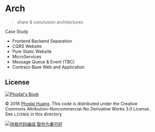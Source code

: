 # Arch

> share & conclusion architectures

Case Study

 - Frontend Backend Separation
 - CQRS Website
 - Pure Static Website
 - MicroServices
 - Message Queue & Event (TBC)
 - Contract-Base Web and Application
 
License
---

[![Phodal's Book](http://brand.phodal.com/shields/book-small.svg)](https://www.phodal.com/)

© 2016 [Phodal Huang](https://www.phodal.com). This code is distributed under the Creative Commons Attribution-Noncommercial-No Derivative Works 3.0  License. See `LICENSE` in this directory.

[![待我代码编成,娶你为妻可好](http://brand.phodal.com/slogan/slogan.svg)](http://www.xuntayizhan.com/person/ji-ke-ai-qing-zhi-er-shi-dai-wo-dai-ma-bian-cheng-qu-ni-wei-qi-ke-hao-wan/)
 
 
